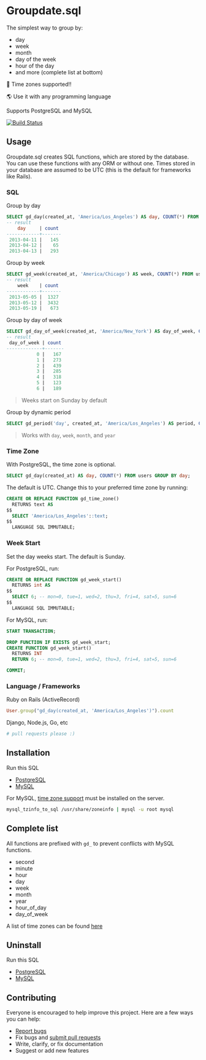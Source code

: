 # Groupdate.sql

The simplest way to group by:

- day
- week
- month
- day of the week
- hour of the day
- and more (complete list at bottom)

:tada: Time zones supported!!

:earth_americas: Use it with any programming language

Supports PostgreSQL and MySQL

[![Build Status](https://travis-ci.org/ankane/groupdate.sql.svg?branch=master)](https://travis-ci.org/ankane/groupdate.sql)

## Usage

Groupdate.sql creates SQL functions, which are stored by the database. You can use these functions with any ORM or without one. Times stored in your database are assumed to be UTC (this is the default for frameworks like Rails).

### SQL

Group by day

```sql
SELECT gd_day(created_at, 'America/Los_Angeles') AS day, COUNT(*) FROM users GROUP BY day;
-- result
    day     | count
------------+-------
 2013-04-11 |   145
 2013-04-12 |    65
 2013-04-13 |   293
```

Group by week

```sql
SELECT gd_week(created_at, 'America/Chicago') AS week, COUNT(*) FROM users GROUP BY week;
-- result
    week    | count
------------+-------
 2013-05-05 |  1327
 2013-05-12 |  3432
 2013-05-19 |   673
```

Group by day of week

```sql
SELECT gd_day_of_week(created_at, 'America/New_York') AS day_of_week, COUNT(*) FROM orders GROUP BY day_of_week;
-- result
 day_of_week | count
-------------+-------
           0 |   167
           1 |   273
           2 |   439
           3 |   285
           4 |   318
           5 |   123
           6 |   189
```

> Weeks start on Sunday by default

Group by dynamic period

```sql
SELECT gd_period('day', created_at, 'America/Los_Angeles') AS period, COUNT(*) FROM users GROUP BY period;
```

> Works with `day`, `week`, `month`, and `year`

### Time Zone

With PostgreSQL, the time zone is optional.

```sql
SELECT gd_day(created_at) AS day, COUNT(*) FROM users GROUP BY day;
```

The default is UTC. Change this to your preferred time zone by running:

```sql
CREATE OR REPLACE FUNCTION gd_time_zone()
  RETURNS text AS
$$
  SELECT 'America/Los_Angeles'::text;
$$
  LANGUAGE SQL IMMUTABLE;
```

### Week Start

Set the day weeks start. The default is Sunday.

For PostgreSQL, run:

```sql
CREATE OR REPLACE FUNCTION gd_week_start()
  RETURNS int AS
$$
  SELECT 6; -- mon=0, tue=1, wed=2, thu=3, fri=4, sat=5, sun=6
$$
  LANGUAGE SQL IMMUTABLE;
```

For MySQL, run:

```sql
START TRANSACTION;

DROP FUNCTION IF EXISTS gd_week_start;
CREATE FUNCTION gd_week_start()
  RETURNS INT
  RETURN 6; -- mon=0, tue=1, wed=2, thu=3, fri=4, sat=5, sun=6

COMMIT;
```

### Language / Frameworks

Ruby on Rails (ActiveRecord)

```ruby
User.group("gd_day(created_at, 'America/Los_Angeles')").count
```

Django, Node.js, Go, etc

```python
# pull requests please :)
```

## Installation

Run this SQL

- [PostgreSQL](https://raw.githubusercontent.com/ankane/groupdate.sql/master/postgresql/install.sql)
- [MySQL](https://raw.githubusercontent.com/ankane/groupdate.sql/master/mysql/install.sql)

For MySQL, [time zone support](https://dev.mysql.com/doc/refman/5.7/en/time-zone-support.html) must be installed on the server.

```sh
mysql_tzinfo_to_sql /usr/share/zoneinfo | mysql -u root mysql
```

## Complete list

All functions are prefixed with `gd_` to prevent conflicts with MySQL functions.

- second
- minute
- hour
- day
- week
- month
- year
- hour_of_day
- day_of_week

A list of time zones can be found [here](https://en.wikipedia.org/wiki/List_of_tz_database_time_zones)

## Uninstall

Run this SQL

- [PostgreSQL](https://raw.githubusercontent.com/ankane/groupdate.sql/master/postgresql/uninstall.sql)
- [MySQL](https://raw.githubusercontent.com/ankane/groupdate.sql/master/mysql/uninstall.sql)

## Contributing

Everyone is encouraged to help improve this project. Here are a few ways you can help:

- [Report bugs](https://github.com/ankane/groupdate.sql/issues)
- Fix bugs and [submit pull requests](https://github.com/ankane/groupdate.sql/pulls)
- Write, clarify, or fix documentation
- Suggest or add new features
